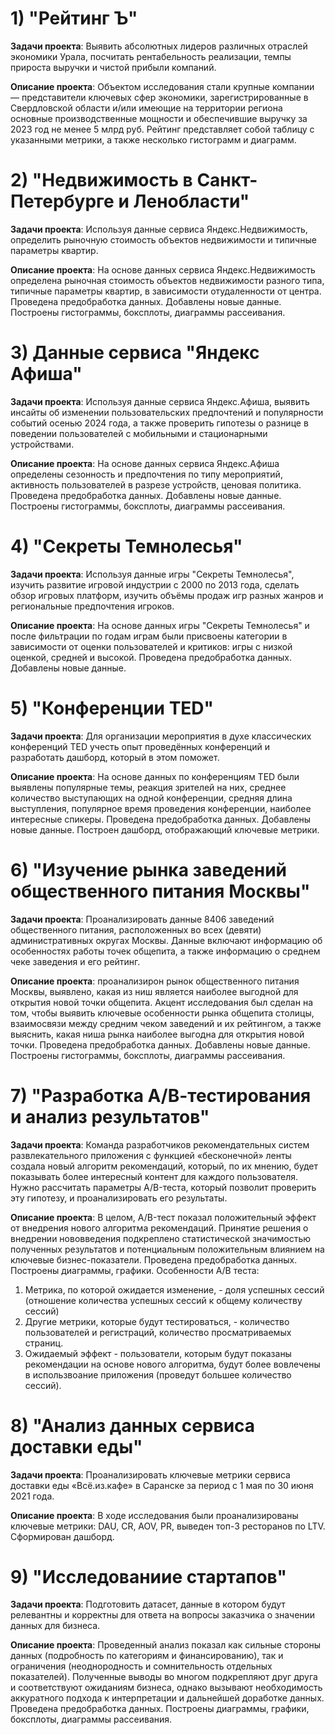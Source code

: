 # 1) "Рейтинг Ъ"

**Задачи проекта**: Выявить абсолютных лидеров различных отраслей экономики Урала, посчитать рентабельность реализации, темпы прироста выручки и чистой прибыли компаний.

**Описание проекта**: Объектом исследования стали крупные компании — представители ключевых сфер экономики, зарегистрированные в Свердловской области и/или имеющие на территории региона основные производственные мощности и обеспечившие выручку за 2023 год не менее 5 млрд руб. Рейтинг представляет собой таблицу с указанными метрики, а также несколько гистограмм и диаграмм.


# 2) "Недвижимость в Санкт-Петербурге и Ленобласти"

**Задачи проекта**: Используя данные сервиса Яндекс.Недвижимость, определить рыночную стоимость объектов недвижимости и типичные параметры квартир.

**Описание проекта**: На основе данных сервиса Яндекс.Недвижимость определена рыночная стоимость объектов недвижимости разного типа, типичные параметры квартир, в зависимости отудаленности от центра. Проведена предобработка данных. Добавлены новые данные. Построены гистограммы, боксплоты, диаграммы рассеивания.


# 3) Данные сервиса "Яндекс Афиша"

**Задачи проекта**: Используя данные сервиса Яндекс.Афиша, выявить инсайты об изменении пользовательских предпочтений и популярности событий осенью 2024 года, а также проверить гипотезы о разнице в поведении пользователей с мобильными и стационарными устройствами.

**Описание проекта**: На основе данных сервиса Яндекс.Афиша определены  сезонность и предпочтения по типу мероприятий, активность пользователей в разрезе устройств, ценовая политика. Проведена предобработка данных. Добавлены новые данные. Построены гистограммы, боксплоты, диаграммы рассеивания.


# 4) "Секреты Темнолесья"

**Задачи проекта**: Используя данные игры "Секреты Темнолесья", изучить развитие игровой индустрии с 2000 по 2013 года, сделать обзор игровых платформ, изучить объёмы продаж игр разных жанров и региональные предпочтения игроков.

**Описание проекта**: На основе данных игры "Секреты Темнолесья" и после фильтрации по годам играм были присвоены категории в зависимости от оценки пользователей и критиков: игры с низкой оценкой, средней и высокой. Проведена предобработка данных. Добавлены новые данные. 


# 5) "Конференции TED"

**Задачи проекта**: Для организации мероприятия в духе классических конференций TED учесть опыт проведённых конференций и разработать дашборд, который в этом поможет.

**Описание проекта**: На основе данных по конференциям TED были выявлены популярные темы, реакция зрителей на них, среднее количество выступающих на одной конференции, средняя длина выступления, популярное время проведения конференции, наиболее интересные спикеры. Проведена предобработка данных. Добавлены новые данные. Построен дашборд, отображающий ключевые метрики.


# 6) "Изучение рынка заведений общественного питания Москвы"

**Задачи проекта**: Проанализировать данные 8406 заведений общественного питания, расположенных во всех (девяти) административных округах Москвы. Данные включают информацию об особенностях работы точек общепита, а также информацию о среднем чеке заведения и его рейтинг. 

**Описание проекта**: проанализирон рынок общественного питания Москвы, выявлено, какая из ниш является наиболее выгодной для открытия новой точки общепита. Акцент исследования был сделан на том, чтобы выявить ключевые особенности рынка общепита столицы, взаимосвязи между средним чеком заведений и их рейтингом, а также выяснить, какая ниша рынка наиболее выгодна для открытия новой точки. Проведена предобработка данных. Добавлены новые данные. Построены гистограммы, боксплоты, диаграммы рассеивания.


# 7) "Разработка А/В-тестирования и анализ результатов"

**Задачи проекта**: Команда разработчиков рекомендательных систем развлекательного приложения с функцией «бесконечной» ленты создала новый алгоритм рекомендаций, который, по их мнению, будет показывать более интересный контент для каждого пользователя. Нужно рассчитать параметры A/B-теста, который позволит проверить эту гипотезу, и проанализировать его результаты.
  
**Описание проекта**: В целом, A/B-тест показал положительный эффект от внедрения нового алгоритма рекомендаций. Принятие решения о внедрении нововведения подкреплено статистической значимостью полученных результатов и потенциальным положительным влиянием на ключевые бизнес-показатели. Проведена предобработка данных. Построены диаграммы, графики.
Особенности A/B теста:
1) Метрика, по которой ожидается изменение, - доля успешных сессий (отношение количества успешных сессий к общему количеству сессий)
2) Другие метрики, которые будут тестироваться, - количество пользователей и регистраций, количество просматриваемых страниц.
3) Ожидаемый эффект - пользователи, которым будут показаны рекомендации на основе нового алгоритма, будут более вовлечены в использвоание приложения (проведут большее количество сессий).


# 8) "Анализ данных сервиса доставки еды"

**Задачи проекта**: Проанализировать ключевые метрики сервиса доставки еды «Всё.из.кафе» в Саранске за период с 1 мая по 30 июня 2021 года.

**Описание проекта**: В ходе исследования были проанализированы ключевые метрики: DAU, CR, AOV, PR, выведен топ-3 ресторанов по LTV. Сформирован дашборд.


# 9) "Исследованиие стартапов"

**Задачи проекта**: Подготовить датасет, данные в котором будут релевантны и корректны для ответа на вопросы заказчика о значении данных для бизнеса.

**Описание проекта**:  Проведенный анализ показал как сильные стороны данных (подробность по категориям и финансированию), так и ограничения (неоднородность и сомнительность отдельных показателей). Полученные выводы во многом подкрепляют друг друга и соответствуют ожиданиям бизнеса, однако вызывают необходимость аккуратного подхода к интерпретации и дальнейшей доработке данных. Проведена предобработка данных. Построены диаграммы, графики, боксплоты, диаграммы рассеивания.
